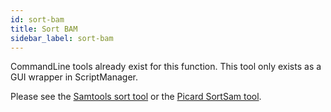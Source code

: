 ```yaml
---
id: sort-bam
title: Sort BAM
sidebar_label: sort-bam
---
```


CommandLine tools already exist for this function. This tool only exists as a GUI wrapper in ScriptManager.

Please see the [Samtools sort tool][samtools-sort] or the [Picard SortSam tool][picard-sort].

[samtools-sort]:http://www.htslib.org/doc/samtools-sort.html
[picard-sort]:https://broadinstitute.github.io/picard/command-line-overview.html#SortSam
